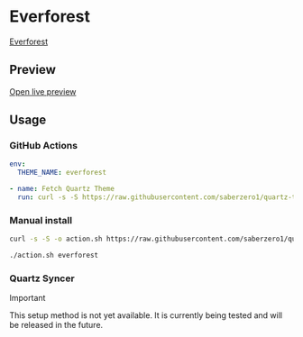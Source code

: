 # Everforest

[Everforest](#)

## Preview

[Open live preview](https://quartz-themes.github.io/everforest/)

## Usage

### GitHub Actions

```yaml
env:
  THEME_NAME: everforest
```

```yaml
- name: Fetch Quartz Theme
  run: curl -s -S https://raw.githubusercontent.com/saberzero1/quartz-themes/master/action.sh | bash -s -- $THEME_NAME
```

### Manual install

```bash
curl -s -S -o action.sh https://raw.githubusercontent.com/saberzero1/quartz-themes/master/action.sh

./action.sh everforest
```

### Quartz Syncer

> [!IMPORTANT]
> This setup method is not yet available. It is currently being tested and will be released in the future.

